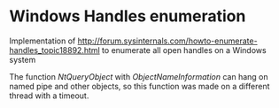 # Windows Handles enumeration
Implementation of http://forum.sysinternals.com/howto-enumerate-handles_topic18892.html to enumerate all open handles on a Windows system

The function *NtQueryObject* with *ObjectNameInformation* can hang on named pipe and other objects, so this function was made on a different thread with a timeout.
